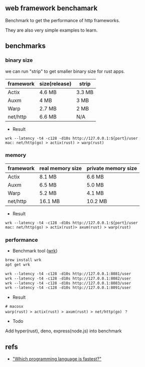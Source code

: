 ## web framework benchamark

Benchmark to get the performance of http frameworks.

They are also very simple examples to learn.

## benchmarks

### binary size

we can run "strip" to get smaller binary size for rust apps.

| framework | size(release) | strip   |
| --------- | ------------- | ------- |
| Actix     | 4.6  MB       | 3.3  MB |
| Auxm      | 4  MB         | 3  MB   |
| Warp      | 2.7  MB       | 2  MB   |
| net/http  | 6.6 MB        | N/A     |

- Result

```text
wrk --latency -t4 -c128 -d10s http://127.0.0.1:${port}/user
mac: net/http(go) > actix(rust) > warp(rust)
```

### memory

| framework | real memory size | private memory size |
| --------- | ---------------- | ------------------- |
| Actix     | 8.1  MB          | 6.6  MB             |
| Auxm      | 6.5  MB          | 5.0  MB             |
| Warp      | 5.2  MB          | 4.1  MB             |
| net/http  | 16.1 MB          | 10.2 MB             |

- Result

```text
wrk --latency -t4 -c128 -d10s http://127.0.0.1:${port}/user
mac: net/http(go) > actix(rust)> axum(rust) > warp(rust)
```

### performance

- Benchmark tool ([wrk](https://github.com/wg/wrk))

```txt
brew install wrk
apt get wrk
```

```txt
wrk --latency -t4 -c128 -d10s http://127.0.0.1:8081/user
wrk --latency -t4 -c128 -d10s http://127.0.0.1:8082/user
wrk --latency -t4 -c128 -d10s http://127.0.0.1:8083/user
wrk --latency -t4 -c128 -d10s http://127.0.0.1:8091/user
```

- Result

```
# macosx
warp(rust) > actix(rust) > axum(rust) > net/http(go) ？
```

- Todo

Add hyper(rust), deno, express(node.js) into benchmark

## refs

- ["Which programming language is fastest?"](https://benchmarksgame-team.pages.debian.net/benchmarksgame/index.html)